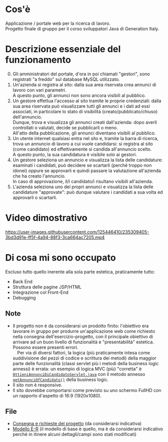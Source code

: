 # Cos'è
Applicazione / portale web per la ricerca di lavoro.\
Progetto finale di gruppo per il corso sviluppatori Java di Generation Italy.

# Descrizione essenziale del funzionamento
0. Gli amministratori del portale, d'ora in poi chiamati "gestori", sono registrati "a freddo" sul database MySQL utilizzato.
1. Un'azienda si registra al sito: dalla sua area riservata crea annunci di lavoro con vari parametri.\
A questo punto, gli annunci non sono ancora visibili al pubblico.
2. Un gestore effettua l'accesso al sito tramite le proprie credenziali: dalla sua area riservata può visualizzare tutti gli annunci e i dati ad essi associati, in particolare lo stato di visibilità (creato/pubblicato/chiuso) dell'annuncio.\
Dunque, trova e visualizza gli annunci creati dall'azienda: dopo averli controllati o valutati, decide se pubblicarli o meno.\
All'atto della pubblicazione, gli annunci diventano visibili al pubblico.
3. Un utente internet qualsiasi entra nel sito e, tramite la barra di ricerca, trova un annuncio di lavoro a cui vuole candidarsi: si registra al sito (come candidato) ed effettivamente si candida all'annuncio scelto.\
A questo punto, la sua candidatura è visibile solo ai gestori.
4. Un gestore seleziona un annuncio e visualizza la lista delle candidature: esaminati i candidati, può decidere se scartarli (perché troppo non idonei) oppure se approvarli e quindi passare la valutazione all'azienda che ha creato l'annuncio.\
In caso di approvazione, il/i candidato/i risultano visibili all'azienda.
5. L'azienda seleziona uno dei propri annunci e visualizza la lista delle candidature "approvate": può dunque valutare i candidati a sua volta ed approvarli o scartarli.

# Video dimostrativo
https://user-images.githubusercontent.com/125446410/235309405-3bd3d91e-ff5f-4a94-88f3-3ca664ac7205.mp4

# Di cosa mi sono occupato
Escluso tutto quello inerente alla sola parte estetica, praticamente tutto:
- Back End
- Struttura delle pagine JSP/HTML
- Integrazione col Front-End
- Debugging

## Note
- Il progetto non è da considerarsi un prodotto finito: l'obiettivo era lavorare in gruppo per produrre un'applicazione web come richiesto nella consegna dell'esercizio-progetto, con il principale obiettivo di arrivare ad un buon livello di funzionalità e "presentabilità" estetica.\
Possono essere presenti errori.\
&emsp;Per via di diversi fattori, la logica (più praticamente intesa come suddivisione dei pezzi di codice e scrittura dei metodi) della maggior parte delle funzionalità (classi servlet più i metodi della business logic annessi) è errata: un esempio di logica MVC (più) "corretta" è [`OttieniAnnunciDiCandidatoServlet.java`](src/main/java/com/aziendaRecruiting/ui/servlet/OttieniAnnunciDiCandidatoServlet.java) con il metodo annesso [`getAnnunciOfCandidato()`](src/main/java/com/aziendaRecruiting/businessLogic/RecruitingBusinessLogic.java#L368) della business logic.
- Il sito non è responsive.
- Il sito dovrebbe comportarsi come previsto su uno schermo FullHD con un rapporto d'aspetto di 16:9 (1920x1080).

## File
- [Consegna e richieste del progetto](https://github.com/D4nM/recruiting-webapp/files/11065143/aziendaRecruiting_descrizione_sintetica.pdf) (da considerarsi indicativa)
- [Modello E-R](https://github.com/D4nM/recruiting-webapp/files/11065084/aziendaReclutamentoV2_ER.drawio.pdf) (il modello di base è quello, ma è da considerarsi indicativo perché in itinere alcuni dettagli/campi sono stati modificati)

